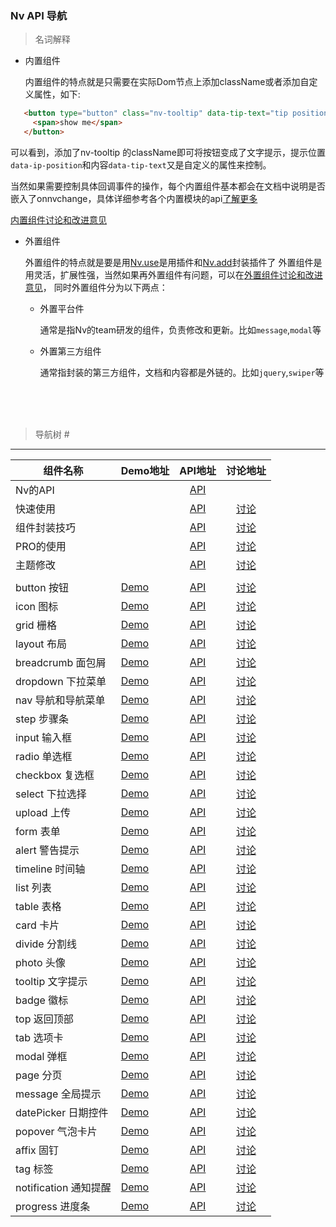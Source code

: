 ### Nv API 导航

> 名词解释

+ 内置组件

   内置组件的特点就是只需要在实际Dom节点上添加className或者添加自定义属性，如下:
   
```html
   <button type="button" class="nv-tooltip" data-tip-text="tip position tl" data-ip-position="tl">
     <span>show me</span>
   </button>
```

   可以看到，添加了nv-tooltip 的className即可将按钮变成了文字提示，提示位置`data-ip-position`和内容`data-tip-text`又是自定义的属性来控制。
   
   当然如果需要控制具体回调事件的操作，每个内置组件基本都会在文档中说明是否嵌入了onnvchange，具体详细参考各个内置模块的api[了解更多](http://gtp-nv.jd.com/docs?languageCode=CN&columnUid=41c513f9dd334a1ebb0fbbd76d71e973&directoryUid=)
   
   [内置组件讨论和改进意见](//github.com/guguaihaha/Nv-source/issues/36)
   
   

+ 外置组件

   外置组件的特点就是要是用[Nv.use](//github.com/guguaihaha/Nv-engine/blob/master/docs/API.md#user-content-use)是用插件和[Nv.add](://github.com/guguaihaha/Nv-engine/blob/master/docs/API.md#user-content-add )封装插件了
   外置组件是用灵活，扩展性强，当然如果再外置组件有问题，可以在[外置组件讨论和改进意见](//github.com/guguaihaha/Nv-source/issues/37)，
   同时外置组件分为以下两点：
  
  * 外置平台件
  
    通常是指Nv的team研发的组件，负责修改和更新。比如`message`,`modal`等
  
  * 外置第三方组件
  
    通常指封装的第三方组件，文档和内容都是外链的。比如`jquery`,`swiper`等
  
   <br/> 
   <br/>
   <br/>


> 导航树 <span id="guide">#</span>

---

| 组件名称     | Demo地址   |  API地址  |  讨论地址  |
| --------    | :----- | :----:  | :----:  |
| Nv的API  |    | [API](//github.com/guguaihaha/Nv-engine/blob/master/docs/API.md)    |  |
| 快速使用  |    | [API](//github.com/guguaihaha/Nv-engine/blob/master/docs/quick.md)    | [讨论](//github.com/guguaihaha/Nv-engine/issues/3) |
| 组件封装技巧  |    | [API](//github.com/guguaihaha/Nv-engine/blob/master/docs/API.md#user-content-add)    | [讨论](//github.com/guguaihaha/Nv-engine/issues/5) |
| PRO的使用  |    | [API](//github.com/guguaihaha/Nv-pro)    | [讨论](//github.com/guguaihaha/Nv-pro/issues) |
| 主题修改  |    | [API](theme.md)    | [讨论](//github.com/guguaihaha/Nv-source/issues/38) |
|   |    |    |  |
| button 按钮  | [Demo](http://gtp-nv.jd.com/docs?languageCode=CN&columnUid=41c513f9dd334a1ebb0fbbd76d71e973&directoryUid=d6ffabab29694e338a2e9aba2e3ea3d0&directoryName=Button%20%E6%8C%89%E9%92%AE)   | [API](./inner/button.md)    | [讨论](//github.com/guguaihaha/Nv-source/issues/2) |
| icon 图标  | [Demo](http://gtp-nv.jd.com/docs?languageCode=CN&columnUid=41c513f9dd334a1ebb0fbbd76d71e973&directoryUid=8fd3459c5ba04cf681494941b2db31e2&directoryName=Icon%20%E5%9B%BE%E6%A0%87)   | [API](./inner/icon.md)    | [讨论](//github.com/guguaihaha/Nv-source/issues/3) |
| grid 栅格  | [Demo](http://gtp-nv.jd.com/docs?languageCode=CN&columnUid=41c513f9dd334a1ebb0fbbd76d71e973&directoryUid=211290909d2f484ab834218f3cc7830f&directoryName=Grid%20%E6%A0%85%E6%A0%BC)   | [API](./inner/grid.md)    | [讨论](//github.com/guguaihaha/Nv-source/issues/4) |
| layout 布局  | [Demo](http://gtp-nv.jd.com/docs?languageCode=CN&columnUid=41c513f9dd334a1ebb0fbbd76d71e973&directoryUid=f709304e0f6d4333ad6ccd11f87b7918&directoryName=Layout%20%E5%B8%83%E5%B1%80)   | [API](./inner/layout.md)    | [讨论](//github.com/guguaihaha/Nv-source/issues/5) |
| breadcrumb 面包屑  | [Demo](http://gtp-nv.jd.com/docs?languageCode=CN&columnUid=41c513f9dd334a1ebb0fbbd76d71e973&directoryUid=1ef74d93a52d4ae8b58dd8489db71393&directoryName=Breadcrumb%20%E9%9D%A2%E5%8C%85%E5%B1%91)   | [API](./inner/breadcrumb.md)    | [讨论](//github.com/guguaihaha/Nv-source/issues/6) |
| dropdown 下拉菜单  | [Demo](http://gtp-nv.jd.com/docs?languageCode=CN&columnUid=41c513f9dd334a1ebb0fbbd76d71e973&directoryUid=70d1b00b35aa46b4844eaf44bce48182&directoryName=Dropdown%20%E4%B8%8B%E6%8B%89%E8%8F%9C%E5%8D%95)   | [API](./inner/dropdown.md)    | [讨论](//github.com/guguaihaha/Nv-source/issues/7) |
| nav 导航和导航菜单  | [Demo](http://gtp-nv.jd.com/docs?languageCode=CN&columnUid=41c513f9dd334a1ebb0fbbd76d71e973&directoryUid=7915ee1a3cf147a6b193513bba302b4b&directoryName=Nav%20%E5%AF%BC%E8%88%AA%E5%92%8C%E5%AF%BC%E8%88%AA%E8%8F%9C%E5%8D%95)   | [API](./inner/nav.md)    | [讨论](//github.com/guguaihaha/Nv-source/issues/8) |
| step 步骤条  | [Demo](http://gtp-nv.jd.com/docs?languageCode=CN&columnUid=41c513f9dd334a1ebb0fbbd76d71e973&directoryUid=a200ec6480234568bcce5253e72bf7b1&directoryName=Step%20%E6%AD%A5%E9%AA%A4%E6%9D%A1)   | [API](./inner/step.md)    | [讨论](//github.com/guguaihaha/Nv-source/issues/9) |
| input 输入框  | [Demo]()   | [API](./inner/input.md)    | [讨论](//github.com/guguaihaha/Nv-source/issues/10) |
| radio 单选框  | [Demo]()   | [API](./inner/radio.md)    | [讨论](//github.com/guguaihaha/Nv-source/issues/11) |
| checkbox 复选框  | [Demo]()   | [API](./inner/checkbox.md)    | [讨论](//github.com/guguaihaha/Nv-source/issues/12) |
| select 下拉选择  | [Demo]()   | [API](./inner/select.md)    | [讨论](//github.com/guguaihaha/Nv-source/issues/13) |
| upload 上传  | [Demo]()   | [API](./inner/upload.md)    | [讨论](//github.com/guguaihaha/Nv-source/issues/14) |
| form 表单  | [Demo]()   | [API](./inner/form.md)    | [讨论](//github.com/guguaihaha/Nv-source/issues/15) |
| alert 警告提示  | [Demo](http://gtp-nv.jd.com/docs?languageCode=CN&columnUid=41c513f9dd334a1ebb0fbbd76d71e973&directoryUid=3b984ea2722a425eaf1be196d4777b64&directoryName=Alert%20%E8%AD%A6%E5%91%8A%E6%8F%90%E7%A4%BA)   | [API](./inner/alert.md)    | [讨论](//github.com/guguaihaha/Nv-source/issues/16) |
| timeline 时间轴  | [Demo](http://gtp-nv.jd.com/docs?languageCode=CN&columnUid=41c513f9dd334a1ebb0fbbd76d71e973&directoryUid=1608e3f56a864772b61d62ff32a89afc&directoryName=Timeline%20%E6%97%B6%E9%97%B4%E8%BD%B4)   | [API](./inner/timeline.md)    | [讨论](//github.com/guguaihaha/Nv-source/issues/17) |
| list 列表  | [Demo](http://gtp-nv.jd.com/docs?languageCode=CN&columnUid=41c513f9dd334a1ebb0fbbd76d71e973&directoryUid=3f5f4b94702d47aa907f67758e73c9ae&directoryName=List%20%E5%88%97%E8%A1%A8)   | [API](./inner/list.md)    | [讨论](//github.com/guguaihaha/Nv-source/issues/18) |
| table 表格  | [Demo](http://gtp-nv.jd.com/docs?languageCode=CN&columnUid=41c513f9dd334a1ebb0fbbd76d71e973&directoryUid=8363128789b44e26b9cae7714bd3a950&directoryName=Table%20%E8%A1%A8%E6%A0%BC)   | [API](./inner/table.md)    | [讨论](//github.com/guguaihaha/Nv-source/issues/19) |
| card 卡片  | [Demo](http://gtp-nv.jd.com/docs?languageCode=CN&columnUid=41c513f9dd334a1ebb0fbbd76d71e973&directoryUid=32756a152cb54d1aa8ed1567944350e3&directoryName=Card%20%E5%8D%A1%E7%89%87)   | [API](./inner/card.md)    | [讨论](//github.com/guguaihaha/Nv-source/issues/20) |
| divide 分割线  | [Demo](http://gtp-nv.jd.com/docs?languageCode=CN&columnUid=41c513f9dd334a1ebb0fbbd76d71e973&directoryUid=96ce09c82c0c4a859580db435d93a5b6&directoryName=Divide%20%E5%88%86%E5%89%B2%E7%BA%BF)   | [API](./inner/divide.md)    | [讨论](//github.com/guguaihaha/Nv-source/issues/21) |
| photo 头像  | [Demo](http://gtp-nv.jd.com/docs?languageCode=CN&columnUid=41c513f9dd334a1ebb0fbbd76d71e973&directoryUid=ef23ab31b4a241e6b10fd2a3ac5ef85c&directoryName=Photo%20%E5%A4%B4%E5%83%8F)   | [API](./inner/photo.md)    | [讨论](//github.com/guguaihaha/Nv-source/issues/22) |
| tooltip 文字提示  | [Demo]()   | [API](./inner/tooltip.md)    | [讨论](//github.com/guguaihaha/Nv-source/issues/23) |
| badge 徽标  | [Demo]()   | [API](./inner/badge.md)    | [讨论](//github.com/guguaihaha/Nv-source/issues/24) |
| top 返回顶部  | [Demo]()   | [API](./inner/top.md)    | [讨论](//github.com/guguaihaha/Nv-source/issues/25) |
| tab 选项卡  | [Demo]()   | [API](./inner/tab.md)    | [讨论](//github.com/guguaihaha/Nv-source/issues/26) |
| modal 弹框  | [Demo]()   | [API](./inner/modal.md)    | [讨论](//github.com/guguaihaha/Nv-source/issues/27) |
| page 分页  | [Demo]()   | [API](./inner/page.md)    | [讨论](//github.com/guguaihaha/Nv-source/issues/28) |
| message 全局提示  | [Demo]()   | [API](./inner/message.md)    | [讨论](//github.com/guguaihaha/Nv-source/issues/29) |
| datePicker 日期控件  | [Demo]()   | [API](./inner/datePicker.md)    | [讨论](//github.com/guguaihaha/Nv-source/issues/30) |
| popover 气泡卡片  | [Demo]()   | [API](./inner/popover.md)    | [讨论](//github.com/guguaihaha/Nv-source/issues/31) |
| affix 固钉  | [Demo]()   | [API](./inner/affix.md)    | [讨论](//github.com/guguaihaha/Nv-source/issues/32) |
| tag 标签  | [Demo]()   | [API](./inner/tag.md)    | [讨论](//github.com/guguaihaha/Nv-source/issues/33) |
| notification 通知提醒  | [Demo]()   | [API](./inner/notification.md)    | [讨论](//github.com/guguaihaha/Nv-source/issues/34) |
| progress 进度条  | [Demo]()   | [API](./inner/progress.md)    | [讨论](//github.com/guguaihaha/Nv-source/issues/35) |